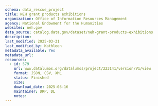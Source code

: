 ```yaml
---
schema: data_rescue_project 
title: NEH grant products exhibitions
organization: Office of Information Resources Management
agency: National Endowment for the Humanities
websites: neh.gov
data_source: catalog.data.gov/dataset/neh-grant-products-exhibitions
description: 
last_modified: 2025-03-21
last_modified_by: Kathleen
metadata_available: Yes
metadata_url: 
resources:
  - id: 579
    url: www.datalumos.org/datalumos/project/223141/version/V1/view
    format: JSON, CSV, XML
    status: Finished
    size: 
    download_date: 2025-03-16
    maintainer: DRP, DL
    notes: 
---
```

